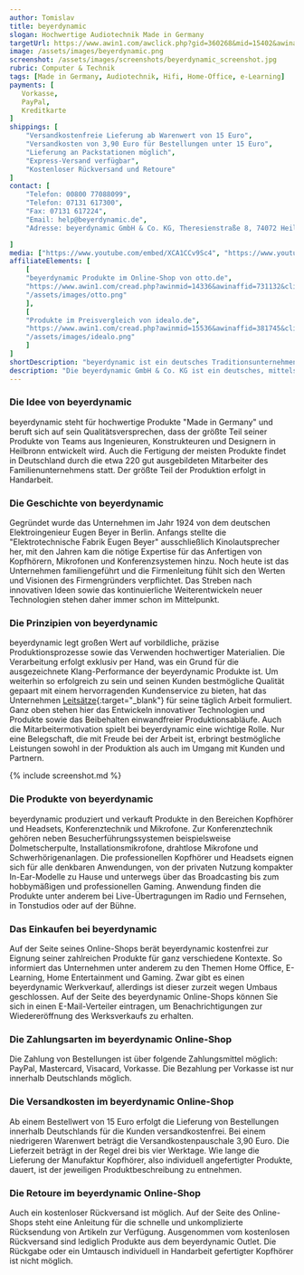 ```yaml
---
author: Tomislav
title: beyerdynamic
slogan: Hochwertige Audiotechnik Made in Germany
targetUrl: https://www.awin1.com/awclick.php?gid=360268&mid=15402&awinaffid=731132&linkid=2360322&clickref=
image: /assets/images/beyerdynamic.png
screenshot: /assets/images/screenshots/beyerdynamic_screenshot.jpg
rubric: Computer & Technik
tags: [Made in Germany, Audiotechnik, Hifi, Home-Office, e-Learning]
payments: [
   Vorkasse,
   PayPal,
   Kreditkarte
]
shippings: [
    "Versandkostenfreie Lieferung ab Warenwert von 15 Euro",
    "Versandkosten von 3,90 Euro für Bestellungen unter 15 Euro",
    "Lieferung an Packstationen möglich",
    "Express-Versand verfügbar",
    "Kostenloser Rückversand und Retoure"
]
contact: [
    "Telefon: 00800 77088099",
    "Telefon: 07131 617300",
    "Fax: 07131 617224",
    "Email: help@beyerdynamic.de",
    "Adresse: beyerdynamic GmbH & Co. KG, Theresienstraße 8, 74072 Heilbronn"

]
media: ["https://www.youtube.com/embed/XCA1CCv9Sc4", "https://www.youtube.com/embed/ctJvWQw-N7Q"]
affiliateElements: [
    [
    "beyerdynamic Produkte im Online-Shop von otto.de", 
    "https://www.awin1.com/cread.php?awinmid=14336&awinaffid=731132&clickref=&ued=https%3A%2F%2Fwww.otto.de%2Fsuche%2FBeyerdynamic%2F",
    "/assets/images/otto.png"
    ],
    [
    "Produkte im Preisvergleich von idealo.de", 
    "https://www.awin1.com/cread.php?awinmid=15536&awinaffid=381745&clickref=&ued=https%3A%2F%2Fwww.idealo.de%2Fpreisvergleich%2FMainSearchProductCategory.html%3Fq%3DBeyerdynamic", 
    "/assets/images/idealo.png"
    ]
]
shortDescription: "beyerdynamic ist ein deutsches Traditionsunternehmen für hochwertige Audiotechnik mit qualitativen und innovativen Produkten 'Made in Germany'."
description: "Die beyerdynamic GmbH & Co. KG ist ein deutsches, mittelständisches Unternehmen der Elektroakustikbranche. Es gehört zu den bekanntesten Herstellern im Bereich hochwertiger Audiotechnik. Zum Sortiment gehören die Bereiche Kopfhörer, Konferenztechnik und Mikrofone. Auf dem beyerdynamic Blog informiert das Unternehmen seine Kunden über neue Entwicklungen und zeigt, welche Stationen die beyerdynamic Produkte durchlaufen müssen, bevor sie auf den Weg zum Kunden gehen."
---
```


### Die Idee von beyerdynamic

beyerdynamic steht für hochwertige Produkte "Made in Germany" und beruft sich auf sein Qualitätsversprechen, dass der größte Teil seiner Produkte von Teams aus Ingenieuren, Konstrukteuren und Designern in Heilbronn entwickelt wird. Auch die Fertigung der meisten Produkte findet in Deutschland durch die etwa 220 gut ausgebildeten Mitarbeiter des Familienunternehmens statt. Der größte Teil der Produktion erfolgt in Handarbeit.

### Die Geschichte von beyerdynamic

Gegründet wurde das Unternehmen im Jahr 1924 von dem deutschen Elektroingenieur Eugen Beyer in Berlin. Anfangs stellte die "Elektrotechnische Fabrik Eugen Beyer" ausschließlich Kinolautsprecher her, mit den Jahren kam die nötige Expertise für das Anfertigen von Kopfhörern, Mikrofonen und Konferenzsystemen hinzu. Noch heute ist das Unternehmen familiengeführt und die Firmenleitung fühlt sich den Werten und Visionen des Firmengründers verpflichtet. Das Streben nach innovativen Ideen sowie das kontinuierliche Weiterentwickeln neuer Technologien stehen daher immer schon im Mittelpunkt. 

### Die Prinzipien von beyerdynamic

beyerdynamic legt großen Wert auf vorbildliche, präzise Produktionsprozesse sowie das Verwenden hochwertiger Materialien. Die Verarbeitung erfolgt exklusiv per Hand, was ein Grund für die ausgezeichnete Klang-Performance der beyerdynamic Produkte ist. Um weiterhin so erfolgreich zu sein und seinen Kunden bestmögliche Qualität gepaart mit einem hervorragenden Kundenservice zu bieten, hat das Unternehmen [Leitsätze](https://www.beyerdynamic.de/unternehmen/leitgrundsaetze){:target="_blank"} für seine täglich Arbeit formuliert. Ganz oben stehen hier das Entwickeln innovativer Technologien und Produkte sowie das Beibehalten einwandfreier Produktionsabläufe. Auch die Mitarbeitermotivation spielt bei beyerdynamic eine wichtige Rolle. Nur eine Belegschaft, die mit Freude bei der Arbeit ist, erbringt bestmögliche Leistungen sowohl in der Produktion als auch im Umgang mit Kunden und Partnern. 

{% include screenshot.md %}

### Die Produkte von beyerdynamic

beyerdynamic produziert und verkauft Produkte in den Bereichen Kopfhörer und Headsets, Konferenztechnik und Mikrofone. Zur Konferenztechnik gehören neben Besucherführungssystemen beispielsweise Dolmetscherpulte, Installationsmikrofone, drahtlose Mikrofone und Schwerhörigenanlagen. Die professionellen Kopfhörer und Headsets eignen sich für alle denkbaren Anwendungen, von der privaten Nutzung kompakter In-Ear-Modelle zu Hause und unterwegs über das Broadcasting bis zum hobbymäßigen und professionellen Gaming. Anwendung finden die Produkte unter anderem bei Live-Übertragungen im Radio und Fernsehen, in Tonstudios oder auf der Bühne. 

### Das Einkaufen bei beyerdynamic

Auf der Seite seines Online-Shops berät beyerdynamic kostenfrei zur Eignung seiner zahlreichen Produkte für ganz verschiedene Kontexte. So informiert das Unternehmen unter anderem zu den Themen Home Office, E-Learning, Home Entertainment und Gaming. Zwar gibt es einen beyerdynamic Werkverkauf, allerdings ist dieser zurzeit wegen Umbaus geschlossen. Auf der Seite des beyerdynamic Online-Shops können Sie sich in einen E-Mail-Verteiler eintragen, um Benachrichtigungen zur Wiedereröffnung des Werksverkaufs zu erhalten. 

### Die Zahlungsarten im beyerdynamic Online-Shop

Die Zahlung von Bestellungen ist über folgende Zahlungsmittel möglich: PayPal, Mastercard, Visacard, Vorkasse. Die Bezahlung per Vorkasse ist nur innerhalb Deutschlands möglich. 

### Die Versandkosten im beyerdynamic Online-Shop

Ab einem Bestellwert von 15 Euro erfolgt die Lieferung von Bestellungen innerhalb Deutschlands für die Kunden versandkostenfrei. Bei einem niedrigeren Warenwert beträgt die Versandkostenpauschale 3,90 Euro. Die Lieferzeit beträgt in der Regel drei bis vier Werktage. Wie lange die Lieferung der Manufaktur Kopfhörer, also individuell angefertigter Produkte, dauert, ist der jeweiligen Produktbeschreibung zu entnehmen. 

### Die Retoure im beyerdynamic Online-Shop

Auch ein kostenloser Rückversand ist möglich. Auf der Seite des Online-Shops steht eine Anleitung für die schnelle und unkomplizierte Rücksendung von Artikeln zur Verfügung. Ausgenommen vom kostenlosen Rückversand sind lediglich Produkte aus dem beyerdynamic Outlet. Die Rückgabe oder ein Umtausch individuell in Handarbeit gefertigter Kopfhörer ist nicht möglich.
